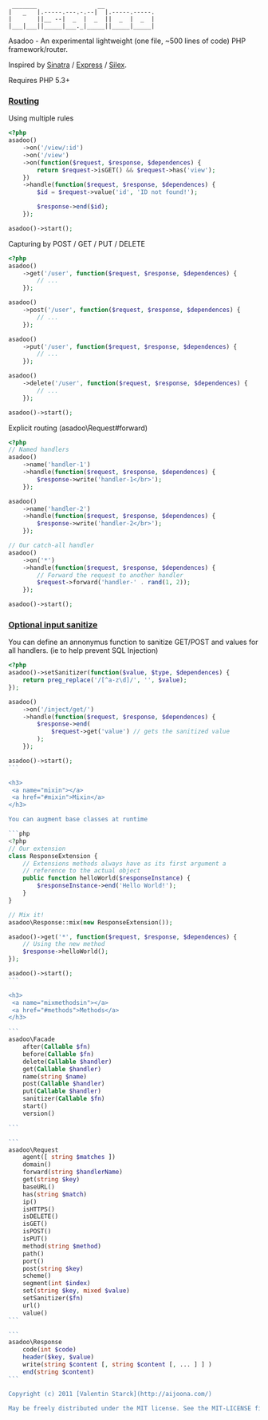 ```
 _______                 __              
|   _   |.-----.---.-.--|  |.-----.-----.
|       ||__ --|  _  |  _  ||  _  |  _  |
|___|___||_____|___._|_____||_____|_____|
```

Asadoo - An experimental lightweight (one file, ~500 lines of code) PHP framework/router.

Inspired by [Sinatra](http://www.sinatrarb.com/ "Sinatra - Ruby") / [Express](http://expressjs.com/ "Express - NodeJS") / [Silex](http://silex.sensiolabs.org/ "Silex PHP").

Requires PHP 5.3+

<h3>
 <a name="routing"></a>
 <a href="#routing">Routing</a>
</h3>

Using multiple rules

```php
<?php
asadoo()
    ->on('/view/:id')
    ->on('/view')
    ->on(function($request, $response, $dependences) {
        return $request->isGET() && $request->has('view');
    })
    ->handle(function($request, $response, $dependences) {
        $id = $request->value('id', 'ID not found!');

        $response->end($id);
    });

asadoo()->start();
```

Capturing by POST / GET / PUT / DELETE

```php
<?php
asadoo()
    ->get('/user', function($request, $response, $dependences) {
        // ...
    });

asadoo()
    ->post('/user', function($request, $response, $dependences) {
        // ...
    });

asadoo()
    ->put('/user', function($request, $response, $dependences) {
        // ...
    });

asadoo()
    ->delete('/user', function($request, $response, $dependences) {
        // ...
    });

asadoo()->start();
```

Explicit routing (asadoo\Request#forward)

```php
<?php
// Named handlers
asadoo()
    ->name('handler-1')
    ->handle(function($request, $response, $dependences) {
        $response->write('handler-1</br>');
    });

asadoo()
    ->name('handler-2')
    ->handle(function($request, $response, $dependences) {
        $response->write('handler-2</br>');
    });

// Our catch-all handler
asadoo()
    ->on('*')
    ->handle(function($request, $response, $dependences) {
        // Forward the request to another handler
        $request->forward('handler-' . rand(1, 2));
    });

asadoo()->start();
```

<h3>
 <a name="sanitize"></a>
 <a href="#sanitize">Optional input sanitize</a>
</h3>

You can define an annonymus function to sanitize GET/POST and values for all handlers. (ie to help prevent SQL Injection)

````php
<?php
asadoo()->setSanitizer(function($value, $type, $dependences) {
    return preg_replace('/[^a-z\d]/', '', $value);
});

asadoo()
    ->on('/inject/get/')
    ->handle(function($request, $response, $dependences) {
        $response->end(
            $request->get('value') // gets the sanitized value
        );
    });

asadoo()->start();
```

<h3>
 <a name="mixin"></a>
 <a href="#mixin">Mixin</a>
</h3>

You can augment base classes at runtime

```php
<?php
// Our extension
class ResponseExtension {
    // Extensions methods always have as its first argument a
    // reference to the actual object
    public function helloWorld($responseInstance) {
        $responseInstance->end('Hello World!');
    }
}

// Mix it!
asadoo\Response::mix(new ResponseExtension());

asadoo()->get('*', function($request, $response, $dependences) {
    // Using the new method
    $response->helloWorld();
});

asadoo()->start();
```

<h3>
 <a name="mixmethodsin"></a>
 <a href="#methods">Methods</a>
</h3>

```
asadoo\Facade
    after(Callable $fn)
    before(Callable $fn)
    delete(Callable $handler)
    get(Callable $handler)
    name(string $name)
    post(Callable $handler)
    put(Callable $handler)
    sanitizer(Callable $fn)
    start()
    version()

```

```
asadoo\Request
    agent([ string $matches ])
    domain()
    forward(string $handlerName)
    get(string $key)
    baseURL()
    has(string $match)
    ip()
    isHTTPS()
    isDELETE()
    isGET()
    isPOST()
    isPUT()
    method(string $method)
    path()
    port()
    post(string $key)
    scheme()
    segment(int $index)
    set(string $key, mixed $value)
    setSanitizer($fn)
    url()
    value()
```

```
asadoo\Response
    code(int $code)
    header($key, $value)
    write(string $content [, string $content [, ... ] ] )
    end(string $content)
```

Copyright (c) 2011 [Valentin Starck](http://aijoona.com/)

May be freely distributed under the MIT license. See the MIT-LICENSE file.